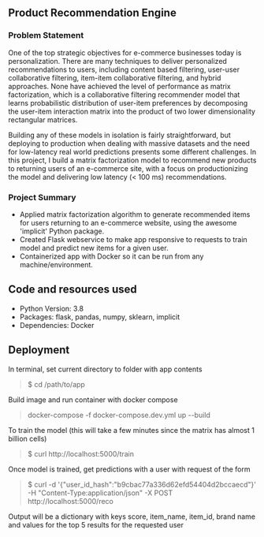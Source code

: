 ##  Product Recommendation Engine

### Problem Statement
One of the top strategic objectives for e-commerce businesses today is personalization.  There are many techniques to deliver personalized recommendations to users, including content based filtering, user-user collaborative filtering, item-item collaborative filtering, and hybrid approaches.  None have achieved the level of performance as matrix factorization, which is a collaborative filtering recommender model that learns probabilistic distribution of user-item preferences by decomposing the user-item interaction matrix into the product of two lower dimensionality rectangular matrices.

Building any of these models in isolation is fairly straightforward, but deploying to production when dealing with massive datasets and the need for low-latency real world predictions presents some different challenges. In this project, I build a matrix factorization model to recommend new products to returning users of an e-commerce site, with a focus on productionizing the model and delivering low latency (< 100 ms) recommendations.

### Project Summary
* Applied matrix factorization algorithm to generate recommended items for users returning to an e-commerce website, using the awesome 'implicit' Python package. 
* Created Flask webservice to make app responsive to requests to train model and predict new items for a given user. 
* Containerized app with Docker so it can be run from any machine/environment.

## Code and resources used
* Python Version: 3.8
* Packages: flask, pandas, numpy, sklearn, implicit
* Dependencies: Docker

## Deployment 
In terminal, set current directory to folder with app contents
> $ cd /path/to/app

Build image and run container with docker compose 
> docker-compose -f docker-compose.dev.yml up --build

To train the model (this will take a few minutes since the matrix has almost 1 billion cells)
> $ curl http://localhost:5000/train

Once model is trained, get predictions with a user with request of the form
> $ curl -d '{"user_id_hash":"b9cbac77a336d62efd54404d2bccaecd"}' -H "Content-Type:application/json" -X POST http://localhost:5000/reco

Output will be a dictionary with keys score, item_name, item_id, brand name and values for the top 5 results for the requested user 
